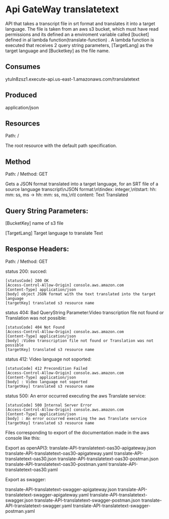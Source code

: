 # Api GateWay translatetext

API that takes a transcript file in srt format and translates it into a target language. The file is taken from an aws s3 bucket, which must have read permissions and its defined an a enviroment variable called [bucket] defined in al lambda function(translate-function) . A lambda function is executed that receives 2 query string parameters, [TargetLang] as the target language and [Bucketkey] as the file name.


## Consumes

ytuln8zsz1.execute-api.us-east-1.amazonaws.com/translatetext

## Produced

application/json

## Resources

Path: /

The root resource with the default path specification.

## Method

Path: /
Method: GET

Gets a JSON format translated into a target language, for an SRT file of a source language transcript\nJSON format:\n\tindex: integer,\n\tstart: hh: mm: ss, ms -> hh: mm: ss, ms,\n\t content: Text Translated

## Query String Parameters:

[BucketKey] name of s3 file

[TargetLang] Target language to translate Text


## Response Headers:

Path: /
Method: GET

status 200: succed:

	[statusCode] 200 OK
	[Access-Control-Allow-Origin] console.aws.amazon.com
	[Content-Type] application/json
	[body] object JSON format with the text translated into the target language
	[targetKey] translated s3 resource name

status 404: Bad QueryString Parameter:Video transcription file not found or Translation was not possible:

	[statusCode] 404 Not Found
	[Access-Control-Allow-Origin] console.aws.amazon.com
	[Content-Type] application/json
	[body] :Video transcription file not found or Translation was not possible
	[targetKey] translated s3 resource name

status 412: Video language not soported:

	[statusCode] 412 Precondition Failed
	[Access-Control-Allow-Origin] console.aws.amazon.com
	[Content-Type] application/json
	[body] : Video language not soported
	[targetKey] translated s3 resource name

status 500: An error occurred executing the aws Translate service:

	[statusCode] 500 Internal Server Error
	[Access-Control-Allow-Origin] console.aws.amazon.com
	[Content-Type] application/json
	[body] : An error occurred executing the aws Translate service
	[targetKey] translated s3 resource name


Files corresponding to export of the documentation made in the aws console like this:

Export as openAPI3:
translate-API-translatetext-oas30-apigateway.json
translate-API-translatetext-oas30-apigateway.yaml
translate-API-translatetext-oas30.json
translate-API-translatetext-oas30-postman.json
translate-API-translatetext-oas30-postman.yaml
translate-API-translatetext-oas30.yaml

Export as swagger:

translate-API-translatetext-swagger-apigateway.json
translate-API-translatetext-swagger-apigateway.yaml
translate-API-translatetext-swagger.json
translate-API-translatetext-swagger-postman.json
translate-API-translatetext-swagger.yaml
translate-API-translatetext-swagger-postman.yaml
